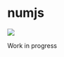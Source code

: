 # numjs
![](https://github.com/datascience-js/numjs/blob/master/design/props/numJS_logo.png)


Work in progress
